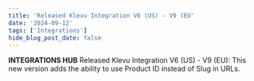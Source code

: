 ```yaml
---
title: 'Released Klevu Integration V6 (US) - V9 (EU'
date: '2024-09-12'
tags: ['Integrations']
hide_blog_post_date: false
---
```


**INTEGRATIONS HUB** Released Klevu Integration V6 (US) - V9 (EU): This new version adds the ability to use Product ID instead of Slug in URLs.